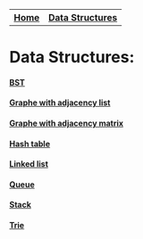 <table style="width:100%">
  <tr>
    <th><a href="/README.md">Home</a></th>
    <th><a href="./data_structure_menu.md">Data Structures</a></th>
  </tr>
</table>



# Data Structures:
#### [BST](bst_printer.md)
#### [Graphe with adjacency list](graph_adj_list_printer.md)
#### [Graphe with adjacency matrix](graph_adj_matrix_printer.md)
#### [Hash table](hash_table_printer.md)
#### [Linked list](linked_list_printer.md)
#### [Queue](queue_printer.md)
#### [Stack](stack_printer.md)
#### [Trie](trie_printer.md)
